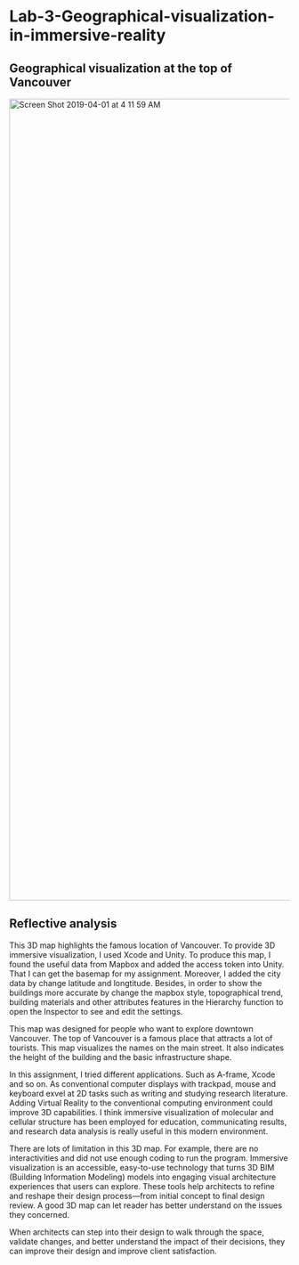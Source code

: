 # Lab-3-Geographical-visualization-in-immersive-reality

## Geographical visualization at the top of Vancouver
<img width="1440" alt="Screen Shot 2019-04-01 at 4 11 59 AM" src="https://user-images.githubusercontent.com/46465672/55325856-16924880-543b-11e9-9655-2860e1546d7e.png">

## Reflective analysis
This 3D map highlights the famous location of Vancouver. To provide 3D immersive visualization, I used Xcode and Unity. To produce this map, I found the useful data from Mapbox and added the access token into Unity. That I can get the basemap for my assignment. Moreover, I added the city data by change latitude and longtitude. Besides, in order to show the buildings more accurate by change the mapbox style, topographical trend, building materials and other attributes features in the Hierarchy function to open the Inspector to see and edit the settings.

This map was designed for people who want to explore downtown Vancouver. The top of Vancouver is a famous place that attracts a lot of tourists. This map visualizes the names on the main street. It also indicates the height of the building and the basic infrastructure shape. 

In this assignment, I tried different applications. Such as A-frame, Xcode and so on. As conventional computer displays with trackpad, mouse and keyboard exvel at 2D tasks such as writing and studying research literature. Adding Virtual Reality to the conventional computing environment could improve 3D capabilities. I think immersive visualization of molecular and cellular structure has been employed for education, communicating results, and research data analysis is really useful in this modern environment.

There are lots of limitation in this 3D map. For example, there are no interactivities and did not use enough coding to run the program. Immersive visualization is an accessible, easy-to-use technology that turns 3D BIM (Building Information Modeling) models into engaging visual architecture experiences that users can explore. These tools help architects to refine and reshape their design process—from initial concept to final design review. A good 3D map can let reader has better understand on the issues they concerned.

When architects can step into their design to walk through the space, validate changes, and better understand the impact of their decisions, they can improve their design and improve client satisfaction.

